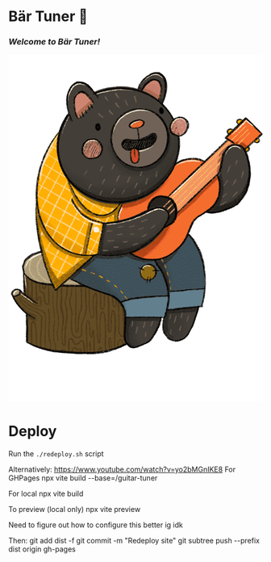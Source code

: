 # Bär Tuner :bear:

### *__Welcome to Bär Tuner!__*

![Zustand Bear](https://github.com/Vendorf/guitar-tuner/raw/main/src/assets/bear.png "Zustand Bear")

[^1]: Zustand Bear images from [Zustand](https://zustand-demo.pmnd.rs/)
[^2]: Guitar from [STALKER OST](https://archive.org/details/12.-alexey-omelchuk-call-of-pripyat-ost-outro/S.T.A.L.K.E.R/stalker_cs_ost_flac.mp3)

# Deploy

Run the `./redeploy.sh` script

Alternatively:
https://www.youtube.com/watch?v=yo2bMGnIKE8
For GHPages
npx vite build --base=/guitar-tuner

For local
npx vite build

To preview (local only)
npx vite preview

Need to figure out how to configure this better ig idk

Then:
git add dist -f
git commit -m "Redeploy site"
git subtree push --prefix dist origin gh-pages

<!-- # React + Vite

This template provides a minimal setup to get React working in Vite with HMR and some ESLint rules.

Currently, two official plugins are available:

- [@vitejs/plugin-react](https://github.com/vitejs/vite-plugin-react/blob/main/packages/plugin-react) uses [Babel](https://babeljs.io/) for Fast Refresh
- [@vitejs/plugin-react-swc](https://github.com/vitejs/vite-plugin-react/blob/main/packages/plugin-react-swc) uses [SWC](https://swc.rs/) for Fast Refresh

## Expanding the ESLint configuration

If you are developing a production application, we recommend using TypeScript with type-aware lint rules enabled. Check out the [TS template](https://github.com/vitejs/vite/tree/main/packages/create-vite/template-react-ts) for information on how to integrate TypeScript and [`typescript-eslint`](https://typescript-eslint.io) in your project. -->
